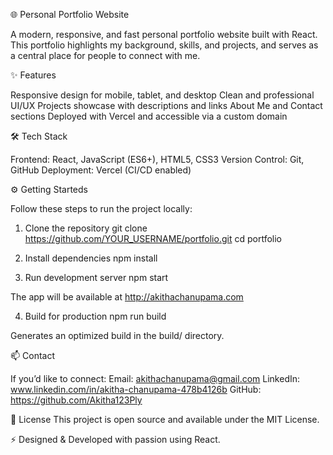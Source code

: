🌐 Personal Portfolio Website

A modern, responsive, and fast personal portfolio website built with React.
This portfolio highlights my background, skills, and projects, and serves as a central place for people to connect with me.

✨ Features

Responsive design for mobile, tablet, and desktop
Clean and professional UI/UX
Projects showcase with descriptions and links
About Me and Contact sections
Deployed with Vercel and accessible via a custom domain

🛠️ Tech Stack

Frontend: React, JavaScript (ES6+), HTML5, CSS3
Version Control: Git, GitHub
Deployment: Vercel (CI/CD enabled)

⚙️ Getting Starteds

Follow these steps to run the project locally:

1. Clone the repository
git clone https://github.com/YOUR_USERNAME/portfolio.git
cd portfolio

2. Install dependencies
npm install

3. Run development server
npm start


The app will be available at http://akithachanupama.com

4. Build for production
npm run build

Generates an optimized build in the build/ directory.



📫 Contact

If you’d like to connect:
Email: akithachanupama@gmail.com
LinkedIn: www.linkedin.com/in/akitha-chanupama-478b4126b
GitHub: https://github.com/Akitha123Ply

📄 License
This project is open source and available under the MIT License.

⚡ Designed & Developed with passion using React.
